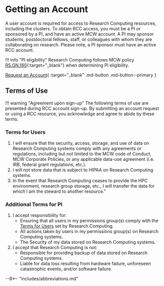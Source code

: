 # Getting an Account

A user account is required for access to Research Computing resources, including the clusters. To obtain RCC access, you must be a PI or sponsored by a PI, and have an active MCW account. A PI may sponsor students, postdoctoral fellows, staff, or colleagues with whom they are collaborating on research. Please note, a PI sponsor must have an active RCC account.

!!! info "PI eligibility"
    Research Computing follows MCW policy [RS.GN.160](https://infoscope.mcw.edu/Corporate-Policies/Principal-Investigator-Eligibility.htm){:target="_blank"} when determining PI eligibility.

[Request an Account](https://forms.office.com/r/98QNm6cAyt){ :target="_blank" .md-button .md-button--primary }

## Terms of Use

!!! warning "Agreement upon sign-up"
    The following terms of use are presented during RCC account sign-up. By submitting an account request or using a RCC resource, you acknowledge and agree to abide by these terms.

### Terms for Users

1. I will ensure that the security, access, storage, and use of data on Research Computing systems comply with any agreements or regulations, including but not limited to the MCW code of Conduct, MCW Corporate Policies, or any applicable data-use agreement (i.e. IRB, federal grant regulations, etc.).
2. I will not store data that is subject to HIPAA on Research Computing systems.
3. In the event that Research Computing ceases to provide the HPC environment, research group storage, etc., I will transfer the data for which I am the steward to another resource."

### Additional Terms for PI

1. I accept responsibility for:
    - Ensuring that all users in my permissions group(s) comply with the [Terms for Users](#terms-for-users) set by Research Computing.
    - All actions taken by users in my permissions group(s) on Research Computing systems.
    - The Security of my data stored on Research Computing systems.
2. I accept that Research Computing is not:
    - Responsible for providing backup of data stored on Research Computing systems.
    - Liable for data loss resulting from hardware failure, unforeseen catastrophic events, and/or software failure.

--8<-- "includes/abbreviations.md"
